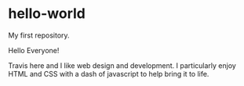 # hello-world
My first repository.

Hello Everyone!

Travis here and I like web design and development.  I particularly enjoy HTML and CSS with a dash of javascript to help bring it to life.
